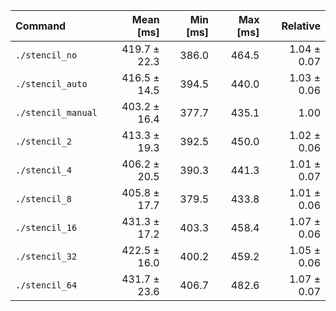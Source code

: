 | Command | Mean [ms] | Min [ms] | Max [ms] | Relative |
|:---|---:|---:|---:|---:|
| `./stencil_no` | 419.7 ± 22.3 | 386.0 | 464.5 | 1.04 ± 0.07 |
| `./stencil_auto` | 416.5 ± 14.5 | 394.5 | 440.0 | 1.03 ± 0.06 |
| `./stencil_manual` | 403.2 ± 16.4 | 377.7 | 435.1 | 1.00 |
| `./stencil_2` | 413.3 ± 19.3 | 392.5 | 450.0 | 1.02 ± 0.06 |
| `./stencil_4` | 406.2 ± 20.5 | 390.3 | 441.3 | 1.01 ± 0.07 |
| `./stencil_8` | 405.8 ± 17.7 | 379.5 | 433.8 | 1.01 ± 0.06 |
| `./stencil_16` | 431.3 ± 17.2 | 403.3 | 458.4 | 1.07 ± 0.06 |
| `./stencil_32` | 422.5 ± 16.0 | 400.2 | 459.2 | 1.05 ± 0.06 |
| `./stencil_64` | 431.7 ± 23.6 | 406.7 | 482.6 | 1.07 ± 0.07 |
